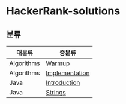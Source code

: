 # HackerRank-solutions

## 분류
|대분류|중분류|
|---|---|
|Algorithms|[Warmup](https://github.com/kim-junghun/HackerRank-solutions/tree/master/Practice/Algorithms/Warmup)|
|Algorithms|[Implementation](https://github.com/kim-junghun/HackerRank-solutions/tree/master/Practice/Algorithms/Implementation)|
|Java|[Introduction](https://github.com/kim-junghun/HackerRank-solutions/tree/master/Practice/Java/Introduction)|
|Java|[Strings](https://github.com/kim-junghun/HackerRank-solutions/tree/master/Practice/Java/Strings)|
